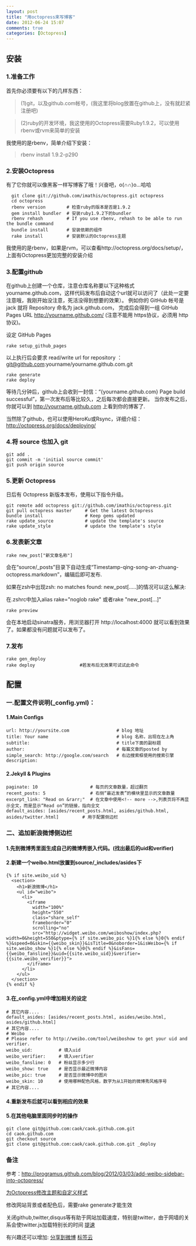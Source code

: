 ```yaml
---
layout: post
title: "用octopress来写博客"
date: 2012-06-24 15:07
comments: true
categories: [Octopress]
---
```


安装
----
### 1.准备工作
首先你必须要有以下的几样东西：

> (1)git，以及github.com帐号，(我这里将blog放置在github上，没有就赶紧注册吧)
<!-- more -->

> (2)ruby的开发环境，我这使用的Octopress需要Ruby1.9.2，可以使用rbenv或rvm来简单的安装

我使用的是rbenv，简单介绍下安装：

> rbenv install 1.9.2-p290

### 2.安装Octopress
有了它你就可以像黑客一样写博客了哦！兴奋吧，o(∩∩)o...哈哈

      git clone git://github.com/imathis/octopress.git octopress
      cd octopress
      rbenv version        # 检查ruby的版本是否是1.9.2
      gem install bundler  # 安装ruby1.9.2下的bundler
      rbenv rehash         # If you use rbenv, rehash to be able to run the bundle command
      bundle install       # 安装依赖的组件
      rake install         # 安装默认的Octopress主题

我使用的是rbenv，如果是rvm，可以查看http://octopress.org/docs/setup/，上面有Octopress更加完整的安装介绍

### 3.配置github
在github上创建一个仓库，注意仓库名称要以下这种格式yourname.github.com，这样代码发布后自动这个url就可以访问了（此处一定要注意哦，我刚开始没注意，死活没得到想要的效果）。
例如你的 GitHub 帐号是 jack 就将 Repository 命名为 jack.github.com， 完成后会得到一组 GitHub Pages URL http://yourname.github.com/ (注意不能用 https协议，必须用 http协议)。

设定 GitHub Pages

    rake setup_github_pages

以上执行后会要求 read/write url for repository ：
git@github.com:yourname/yourname.github.com.git

    rake generate
    rake deploy

等待几分钟后，github上会收到一封信：“{yourname.github.com} Page build successful”，第一次发布后等比较久，之后每次都会直接更新。
当你发布之后，你就可以到 http://yourname.github.com 上看到你的博客了.

当然除了github，也可以使用HeroKu或Rsync，详细介绍：http://octopress.org/docs/deploying/

### 4.将 source 也加入 git

    git add .
    git commit -m 'initial source commit'
    git push origin source

### 5.更新 Octopress
日后有 Octopress 新版本发布，使用以下指令升级。

    git remote add octopress git://github.com/imathis/octopress.git
    git pull octopress master     # Get the latest Octopress
    bundle install                # Keep gems updated
    rake update_source            # update the template's source
    rake update_style             # update the template's style

### 6.发表新文章

    rake new_post["新文章名称"]

会在“source/_posts”目录下自动生成“Timestamp-qing-song-an-zhuang-octopress.markdown”，编辑后即可发布.

如果在zsh中出现zsh: no matches found: new_post[.....]的情况可以这么解决:

在.zshrc中加入alias rake="noglob rake"
或者rake "new_post[...]"

    rake preview

会在本地启动sinatra服务，用浏览器打开 http://localhost:4000 就可以看到效果了。如果都没有问题就可以发布了。

### 7.发布

    rake gen_deploy
    rake deploy                 #若发布后无效果可试试此命令

配置
----
### 一.配置文件说明(_config.yml)：
#### 1.Main Configs

    url: http://yoursite.com                  # blog 地址
    title: Your name                          # blog 名称，出现在左上角
    subtitle:                                 # title下面的副标题
    author:                                   # 每篇文章的posted by
    simple_search: http://google.com/search   # 右边搜索框使用的搜索引擎
    description:

#### 2.Jekyll & Plugins

    paginate: 10                    # 每页的文章数量，超过翻页
    recent_posts: 5                 # 右侧“最近发表”的模块里显示的文章数量
    excerpt_link: "Read on &rarr;"  # 在文章中使用<!-- more -->,列表页将不再显示全文，而是显示“Read on”的链接，指向全文
    default_asides: [asides/recent_posts.html, asides/github.html, asides/twitter.html]         # 用于配置侧边栏

### 二、追加新浪微博侧边栏
#### 1.先到微博秀里面生成自己的微博秀嵌入代码。(找出最后的uid和verifier)
#### 2.新建一个weibo.html放置到source/_includes/asides下

    {% if site.weibo_uid %}
      <section>
        <h1>新浪微博</h1>
        <ul id="weibo">
          <li>
            <iframe
              width="100%"
              height="550"
              class="share_self"
              frameborder="0"
              scrolling="no"
              src="http://widget.weibo.com/weiboshow/index.php?width=0&height=550&ptype={% if site.weibo_pic %}1{% else %}0{% endif %}&speed=0&skin={{weibo_skin}}&isTitle=0&noborder=1&isWeibo={% if site.weibo_show %}1{% else %}0{% endif %}&isFans={{weibo_fansline}}&uid={{site.weibo_uid}}&verifier={{site.weibo_verifier}}">
            </iframe>
          </li>
        </ul>
      </section>
    {% endif %}

#### 3.在_config.yml中增加相关的设定

    # 其它内容....
    default_asides: [asides/recent_posts.html, asides/weibo.html, asides/github.html]
    # 其它内容....
    # Weibo
    # Please refer to http://weibo.com/tool/weiboshow to get your uid and verifier.
    weibo_uid:          # 填入uid
    weibo_verifier:     # 填入verifier
    weibo_fansline: 0   # 粉丝显示多少行
    weibo_show: true    # 是否显示最近微博内容
    weibo_pic: true     # 是否显示微博中的图片
    weibo_skin: 10      # 使用哪种配色风格，数字为从1开始的微博秀风格序号
    # 其它内容....

#### 4.重新发布后就可以看到相应的效果

#### 5.在其他电脑里面同步时的操作

    git clone git@github.com:caok/caok.github.com.git
    cd caok.github.com
    git checkout source
    git clone git@github.com:caok/caok.github.com.git _deploy

### 备注
参考：http://programus.github.com/blog/2012/03/03/add-weibo-sidebar-into-octopress/

<a href="http://yanping.me/cn/blog/2012/01/07/theming-and-customization/">为Octopress修改主题和自定义样式</a>

修改网站背景或者配色后，需要rake generate才能生效

关闭github,twitter,disqus等有助于网站加载速度，特别是twitter，由于网墙的关系会使twitter.js加载特别长的时间
<a href="http://blog.jphpsf.com/2012/06/12/squeezing-octopress-for-faster-load-times">提速</a>

有兴趣还可以增加:
<a href="http://programus.github.com/blog/2012/03/04/share-weibo-button/">分享到微博</a>
<a href="https://github.com/tokkonopapa/octopress-tagcloud">标签云</a>

